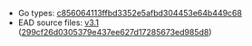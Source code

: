 * Go types: [c856064113ffbd3352e5afbd304453e64b449c68](https://github.com/NYULibraries/dlts-finding-aids-ead-go-packages/commit/c856064113ffbd3352e5afbd304453e64b449c68)
* EAD source files: [v3.1](https://github.com/NYULibraries/dlts-finding-aids-ead-sample-set-2/tag/v3.1) ([299cf26d0305379e437ee627d17285673ed985d8](https://github.com/NYULibraries/dlts-finding-aids-ead-sample-set-2/commit/299cf26d0305379e437ee627d17285673ed985d8))
